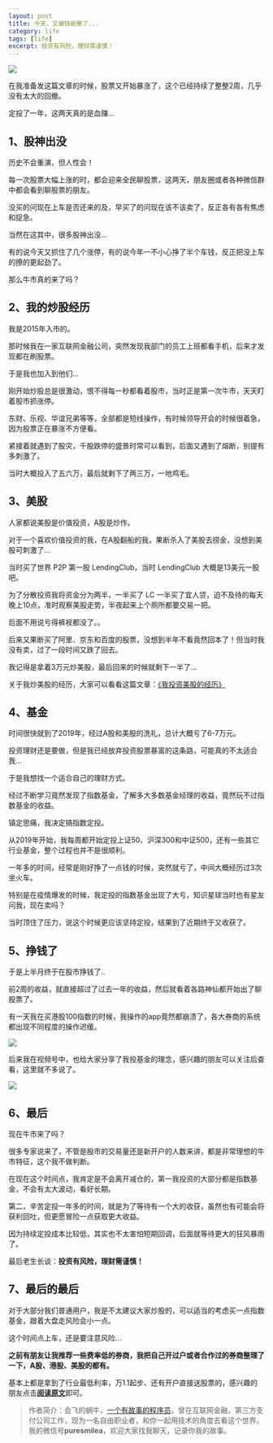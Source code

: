 ```yaml
---
layout: post
title: 今天，又被钱砸晕了...
category: life
tags: [life]
excerpt: 投资有风险，理财需谨慎！
---
```


![](http://favorites.ren/assets/images/2020/it/zayun/zayun01.jpg) 

在我准备发这篇文章的时候，股票又开始暴涨了，这个已经持续了整整2周，几乎没有太大的回撤。

定投了一年，这两天真的是血赚...

## 1、股神出没

历史不会重演，但人性会！

每一次股票大幅上涨的时，都会迎来全民聊股票，这两天，朋友圈或者各种微信群中都会看到聊股票的朋友。

没买的问现在上车是否还来的及，早买了的问现在该不该卖了，反正各有各有焦虑和捉急。

当然在这其中，很多股神出没...

有的说今天又抓住了几个涨停，有的说今年一不小心挣了半个车钱，反正把没上车的撩的更起劲了。

那么牛市真的来了吗？                        

## 2、我的炒股经历

我是2015年入市的。

那时候我在一家互联网金融公司，突然发现我部门的员工上班都看手机，后来才发现都在刷股票。

于是我也加入到他们...

刚开始炒股总是很激动，恨不得每一秒都看着股市，当时正是第一次牛市，天天盯着股市抓涨停。

东财、乐视、华谊兄弟等等，全部都是短线操作，有时候领导开会的时候很着急，因为股票正在暴涨不方便看。

紧接着就遇到了股灾，千股跌停的盛景时常可以看到，后面又遇到了熔断，别提有多刺激了。

当时大概投入了五六万，最后就剩下了两三万，一地鸡毛。

## 3、美股

人家都说美股是价值投资，A股是炒作。

对于一个喜欢价值投资的我，在A股翻船的我，果断杀入了美股去捞金，没想到美股可刺激了...

当时买了世界 P2P 第一股 LendingClub，当时 LendingClub 大概是13美元一股吧。

为了分散投资我将资金分为两半，一半买了 LC 一半买了宜人贷，迫不及待的每天晚上10点，准时观察美股走势，半夜起来上个厕所都要交易一把。

后面不用说亏得裤衩都没了。。

后来又果断买了阿里、京东和百度的股票，没想到半年不看竟然回本了！但当时我没有卖，过了一段时间又跌了回去。

我记得是拿着3万元炒美股，最后回来的时候就剩下一半了...

关于我炒美股的经历，大家可以看看这篇文章：[《我投资美股的经历》](https://mp.weixin.qq.com/s/OFWyHaRCmYmFnzKNHnKyiQ)



## 4、基金

时间很快就到了2019年，经过A股和美股的洗礼，总计大概亏了6-7万元。

投资理财还是要做，但是我已经放弃投资股票暴富的这条路，可能真的不太适合我...

于是我想找一个适合自己的理财方式。

经过不断学习竟然发现了指数基金，了解多大多数基金经理的收益，竟然玩不过指数基金的收益。

镇定思痛，我决定搞指数定投。

从2019年开始，我每周都开始定投上证50、沪深300和中证500，还有一些其它行业基金，整个过程也并不是很顺利。

一年多的时间，经常是刚好挣了一点钱的时候，突然就亏了，中间大概经历过3次坐火车。

特别是在疫情爆发的时候，我定投的指数基金出现了大亏，知识星球当时也有星友问我，现在卖吗？

当时顶住了压力，说这个时候更应该坚持定投，结果到了近期终于又收获了。

## 5、挣钱了

于是上半月终于在股市挣钱了..

前2周的收益，就直接超过了过去一年的收益，然后就看着各路神仙都开始出了聊股票了。

有一天我在买港股100指数的时候，我操作的app竟然都崩溃了，各大券商的系统都出现不同程度的操作迟缓。

![](http://favorites.ren/assets/images/2020/it/zayun/zayun02.jpg) 


后来我在视频号中，也给大家分享了我投基金的理念，感兴趣的朋友可以关注后查看，这里就不多说了。

![](http://favorites.ren/assets/images/2020/it/zayun/zayun03.jpg) 

## 6、最后

现在牛市来了吗？

很多专家说来了，不管是股市的交易量还是新开户的人数来讲，都是非常理想的牛市特征，这个我不做判断。

在现在这个时间点，我肯定是不会离开减仓的，第一我投资的大部分都是指数基金，不会有太大波动，看好长期。

第二，辛苦定投一年多的时间，就是为了等待有一个大的收获，虽然也有可能会将获利回吐，但更愿冒险一点获取更大收益。

因为持续定投成本比较低，其实也不太害怕短期回调，后面就等待更大的狂风暴雨了。

最后老生长谈：**投资有风险，理财需谨慎！**


## 7、最后的最后

对于大部分我们普通用户，我是不太建议大家炒股的，可以适当的考虑买一点指数基金，跟着大盘走风险会小一点。

这个时间点上车，还是要注意风险...

**之前有朋友让我推荐一些费率低的券商，我把自己开过户或者合作过的券商整理了一下，A股、港股、美股的都有。**

基本上都是拿到了行业最低利率，万1.1起步、还有开户直接送股票的，感兴趣的朋友点击[**阅读原文**](http://favorites.ren/stock.html)即可。


>作者简介：会飞的蜗牛，[一个有故事的程序员](http://www.ityouknow.com/life/2020/03/25/fengkou-10year.html)。曾在互联网金融，第三方支付公司工作，现为一名自由职业者，和你一起用技术的角度去看这个世界。我的微信号**puresmilea**，欢迎大家找我聊天，记录你我的故事。








